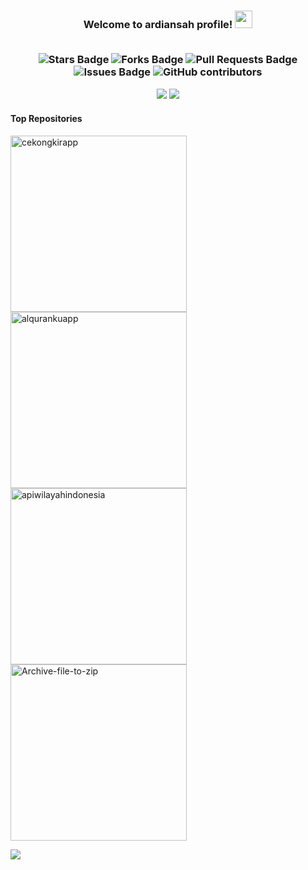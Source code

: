 <h3 align="center">
  Welcome to ardiansah profile!
  <img src="https://media.giphy.com/media/hvRJCLFzcasrR4ia7z/giphy.gif" width="28">

<br/>
<br/>
 <p>
    <a target="blank"><img src="https://img.shields.io/github/stars/ardian-sh/ardian-sh" alt="Stars Badge"/></a>
    <a target="blank"><img src="https://img.shields.io/github/forks/ardian-sh/ardian-sh" alt="Forks Badge"/></a>
    <a target="blank"><img src="https://img.shields.io/github/issues-pr/ardian-sh/ardian-sh" alt="Pull Requests Badge"/></a>
    <a target="blank"><img src="https://img.shields.io/github/issues/ardian-sh/ardian-sh" alt="Issues Badge"/></a>
    <a target="blank"><img alt="GitHub contributors" src="https://img.shields.io/github/contributors/ardian-sh/ardian-sh?color=2b9348"></a>
</p>
  <p>
    <a href="ardiansah-info.medium.com" target="blank"><img src="https://img.shields.io/badge/Ardiansah-30302f?style=flat&logo=medium" /></a>
    <a href="https://www.linkedin.com/in/ardiansah/" target="blank"><img src="https://img.shields.io/badge/Ardiansah-0077B5?style=flat&logo=linkedin&logoColor=white" /></a>
</p>
</h3>

#### Top Repositories

<p align="left">
  <a href="https://github.com/ardian-sh/cekongkirApp"><img width="282" src="https://github-readme-stats.vercel.app/api/pin/?username=ardian-sh&repo=cekongkirApp&theme=dracula" alt="cekongkirapp"></a>
  <a href="https://github.com/ardian-sh/AlqurankuApp"><img width="282" src="https://github-readme-stats.vercel.app/api/pin/?username=ardian-sh&repo=AlqurankuApp&theme=dracula" alt="alqurankuapp"></a>
  <a href="https://github.com/ardian-sh/api-wilayah-indonesia"> <img width="282" src="https://github-readme-stats.vercel.app/api/pin/?username=ardian-sh&repo=api-wilayah-indonesia&theme=dracula" alt="apiwilayahindonesia"></a>
  <a href="https://github.com/ardian-sh/Archive-file-to-zip"> <img width="282" src="https://github-readme-stats.vercel.app/api/pin/?username=ardian-sh&repo=Archive-file-to-zip&theme=dracula" alt="Archive-file-to-zip"></a>
</p>


<img align="center" src="https://github-readme-stats.vercel.app/api/top-langs/?username=ardian-sh&layout=compact&theme=dracula&hide_border=true" />

